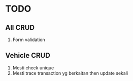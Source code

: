 # TODO

## All CRUD

1. Form validation

## Vehicle CRUD

1. Mesti check unique
2. Mesti trace transaction yg berkaitan then update sekali